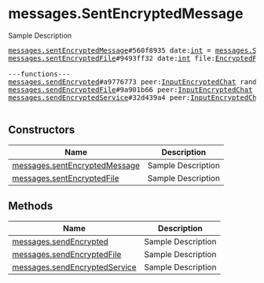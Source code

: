 # messages.SentEncryptedMessage

Sample Description

<pre>
<a href="../constructor/messages.sentEncryptedMessage">messages.sentEncryptedMessage</a>#560f8935 date:<a href="../type/int.md">int</a> = <a href="../type/messages.SentEncryptedMessage.md">messages.SentEncryptedMessage</a>;
<a href="../constructor/messages.sentEncryptedFile">messages.sentEncryptedFile</a>#9493ff32 date:<a href="../type/int.md">int</a> file:<a href="../type/EncryptedFile.md">EncryptedFile</a> = <a href="../type/messages.SentEncryptedMessage.md">messages.SentEncryptedMessage</a>;

---functions---
<a href="../method/messages.sendEncrypted">messages.sendEncrypted</a>#a9776773 peer:<a href="../type/InputEncryptedChat.md">InputEncryptedChat</a> random_id:<a href="../type/long.md">long</a> data:<a href="../type/bytes.md">bytes</a> = <a href="../type/messages.SentEncryptedMessage.md">messages.SentEncryptedMessage</a>;
<a href="../method/messages.sendEncryptedFile">messages.sendEncryptedFile</a>#9a901b66 peer:<a href="../type/InputEncryptedChat.md">InputEncryptedChat</a> random_id:<a href="../type/long.md">long</a> data:<a href="../type/bytes.md">bytes</a> file:<a href="../type/InputEncryptedFile.md">InputEncryptedFile</a> = <a href="../type/messages.SentEncryptedMessage.md">messages.SentEncryptedMessage</a>;
<a href="../method/messages.sendEncryptedService">messages.sendEncryptedService</a>#32d439a4 peer:<a href="../type/InputEncryptedChat.md">InputEncryptedChat</a> random_id:<a href="../type/long.md">long</a> data:<a href="../type/bytes.md">bytes</a> = <a href="../type/messages.SentEncryptedMessage.md">messages.SentEncryptedMessage</a>;

</pre>

## Constructors

| Name | Description |
|------|-------------|
| [messages.sentEncryptedMessage](../constructor/messages.sentEncryptedMessage.md) | Sample Description |
| [messages.sentEncryptedFile](../constructor/messages.sentEncryptedFile.md) | Sample Description |

## Methods

| Name | Description |
|------|-------------|
| [messages.sendEncrypted](../method/messages.sendEncrypted.md) | Sample Description |
| [messages.sendEncryptedFile](../method/messages.sendEncryptedFile.md) | Sample Description |
| [messages.sendEncryptedService](../method/messages.sendEncryptedService.md) | Sample Description |
